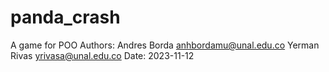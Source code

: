 # panda_crash
A game for POO
Authors: 
Andres Borda <anhbordamu@unal.edu.co>
Yerman Rivas <yrivasa@unal.edu.co>
Date: 2023-11-12
